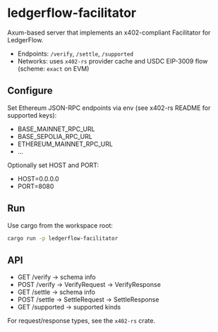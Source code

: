 # ledgerflow-facilitator

Axum-based server that implements an x402-compliant Facilitator for LedgerFlow.

- Endpoints: `/verify`, `/settle`, `/supported`
- Networks: uses `x402-rs` provider cache and USDC EIP-3009 flow (scheme: `exact` on EVM)

## Configure

Set Ethereum JSON-RPC endpoints via env (see x402-rs README for supported keys):

- BASE_MAINNET_RPC_URL
- BASE_SEPOLIA_RPC_URL
- ETHEREUM_MAINNET_RPC_URL
- ...

Optionally set HOST and PORT:

- HOST=0.0.0.0
- PORT=8080

## Run

Use cargo from the workspace root:

```sh
cargo run -p ledgerflow-facilitator
```

## API

- GET /verify → schema info
- POST /verify → VerifyRequest -> VerifyResponse
- GET /settle → schema info
- POST /settle → SettleRequest -> SettleResponse
- GET /supported → supported kinds

For request/response types, see the `x402-rs` crate.
